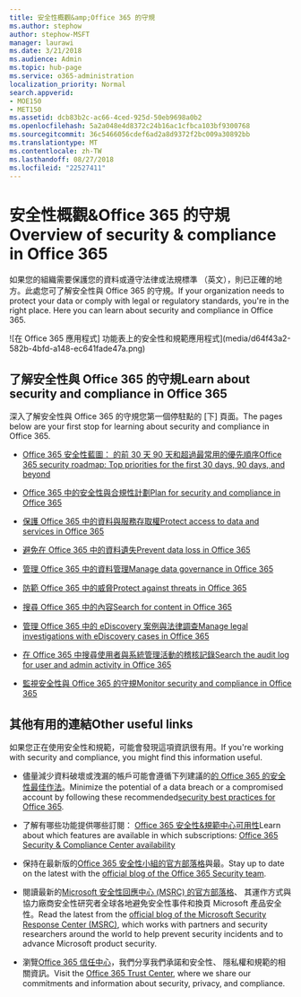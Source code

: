 ```yaml
---
title: 安全性概觀&amp;Office 365 的守規
ms.author: stephow
author: stephow-MSFT
manager: laurawi
ms.date: 3/21/2018
ms.audience: Admin
ms.topic: hub-page
ms.service: o365-administration
localization_priority: Normal
search.appverid:
- MOE150
- MET150
ms.assetid: dcb83b2c-ac66-4ced-925d-50eb9698a0b2
ms.openlocfilehash: 5a2a048e4d8372c24b16ac1cfbca103bf9300768
ms.sourcegitcommit: 36c5466056cdef6ad2a8d9372f2bc009a30892bb
ms.translationtype: MT
ms.contentlocale: zh-TW
ms.lasthandoff: 08/27/2018
ms.locfileid: "22527411"
---
```

# <a name="overview-of-security-amp-compliance-in-office-365"></a><span data-ttu-id="7c7c8-102">安全性概觀&amp;Office 365 的守規</span><span class="sxs-lookup"><span data-stu-id="7c7c8-102">Overview of security &amp; compliance in Office 365</span></span>

<span data-ttu-id="7c7c8-p101">如果您的組織需要保護您的資料或遵守法律或法規標準 （英文），則已正確的地方。此處您可了解安全性與 Office 365 的守規。</span><span class="sxs-lookup"><span data-stu-id="7c7c8-p101">If your organization needs to protect your data or comply with legal or regulatory standards, you're in the right place. Here you can learn about security and compliance in Office 365.</span></span>
  
![在 Office 365 應用程式] 功能表上的安全性和規範應用程式](media/d64f43a2-582b-4bfd-a148-ec641fade47a.png)
  
## <a name="learn-about-security-and-compliance-in-office-365"></a><span data-ttu-id="7c7c8-106">了解安全性與 Office 365 的守規</span><span class="sxs-lookup"><span data-stu-id="7c7c8-106">Learn about security and compliance in Office 365</span></span>

<span data-ttu-id="7c7c8-107">深入了解安全性與 Office 365 的守規您第一個停駐點的 [下] 頁面。</span><span class="sxs-lookup"><span data-stu-id="7c7c8-107">The pages below are your first stop for learning about security and compliance in Office 365.</span></span> 
  
- [<span data-ttu-id="7c7c8-108">Office 365 安全性藍圖： 的前 30 天 90 天和超過最常用的優先順序</span><span class="sxs-lookup"><span data-stu-id="7c7c8-108">Office 365 security roadmap: Top priorities for the first 30 days, 90 days, and beyond</span></span>](security-roadmap.md)
    
- [<span data-ttu-id="7c7c8-109">Office 365 中的安全性與合規性計劃</span><span class="sxs-lookup"><span data-stu-id="7c7c8-109">Plan for security and compliance in Office 365</span></span>](plan-for-security-and-compliance.md)
    
- [<span data-ttu-id="7c7c8-110">保護 Office 365 中的資料與服務存取權</span><span class="sxs-lookup"><span data-stu-id="7c7c8-110">Protect access to data and services in Office 365</span></span>](protect-access-to-data-and-services.md)
    
- [<span data-ttu-id="7c7c8-111">避免在 Office 365 中的資料遺失</span><span class="sxs-lookup"><span data-stu-id="7c7c8-111">Prevent data loss in Office 365</span></span>](prevent-data-loss.md)
    
- [<span data-ttu-id="7c7c8-112">管理 Office 365 中的資料管理</span><span class="sxs-lookup"><span data-stu-id="7c7c8-112">Manage data governance in Office 365</span></span>](manage-data-governance.md)
    
- [<span data-ttu-id="7c7c8-113">防範 Office 365 中的威脅</span><span class="sxs-lookup"><span data-stu-id="7c7c8-113">Protect against threats in Office 365</span></span>](protect-against-threats.md)
    
- [<span data-ttu-id="7c7c8-114">搜尋 Office 365 中的內容</span><span class="sxs-lookup"><span data-stu-id="7c7c8-114">Search for content in Office 365</span></span>](search-for-content.md)
    
- [<span data-ttu-id="7c7c8-115">管理 Office 365 中的 eDiscovery 案例與法律調查</span><span class="sxs-lookup"><span data-stu-id="7c7c8-115">Manage legal investigations with eDiscovery cases in Office 365</span></span>](manage-legal-investigations.md)
    
- [<span data-ttu-id="7c7c8-116">在 Office 365 中搜尋使用者與系統管理活動的稽核記錄</span><span class="sxs-lookup"><span data-stu-id="7c7c8-116">Search the audit log for user and admin activity in Office 365</span></span>](search-the-audit-log.md)
    
- [<span data-ttu-id="7c7c8-117">監視安全性與 Office 365 的守規</span><span class="sxs-lookup"><span data-stu-id="7c7c8-117">Monitor security and compliance in Office 365</span></span>](monitor-security-and-compliance.md)
    
## <a name="other-useful-links"></a><span data-ttu-id="7c7c8-118">其他有用的連結</span><span class="sxs-lookup"><span data-stu-id="7c7c8-118">Other useful links</span></span>

<span data-ttu-id="7c7c8-119">如果您正在使用安全性和規範，可能會發現這項資訊很有用。</span><span class="sxs-lookup"><span data-stu-id="7c7c8-119">If you're working with security and compliance, you might find this information useful.</span></span>
  
- <span data-ttu-id="7c7c8-120">儘量減少資料破壞或洩漏的帳戶可能會遵循下列建議的[的 Office 365 的安全性最佳作法](security-best-practices.md)。</span><span class="sxs-lookup"><span data-stu-id="7c7c8-120">Minimize the potential of a data breach or a compromised account by following these recommended[security best practices for Office 365](security-best-practices.md).</span></span>
    
- <span data-ttu-id="7c7c8-121">了解有哪些功能提供哪些訂閱： [Office 365 安全性&amp;規範中心可用性](https://go.microsoft.com/fwlink/?linkid=852983)</span><span class="sxs-lookup"><span data-stu-id="7c7c8-121">Learn about which features are available in which subscriptions: [Office 365 Security &amp; Compliance Center availability](https://go.microsoft.com/fwlink/?linkid=852983)</span></span>
    
- <span data-ttu-id="7c7c8-122">保持在最新版的[Office 365 安全性小組的官方部落格](https://go.microsoft.com/fwlink/?linkid=852984)與最。</span><span class="sxs-lookup"><span data-stu-id="7c7c8-122">Stay up to date on the latest with the [official blog of the Office 365 Security team](https://go.microsoft.com/fwlink/?linkid=852984).</span></span>
    
- <span data-ttu-id="7c7c8-123">閱讀最新的[Microsoft 安全性回應中心 (MSRC) 的官方部落格](https://go.microsoft.com/fwlink/?linkid=852985)、 其運作方式與協力廠商安全性研究者全球各地避免安全性事件和換頁 Microsoft 產品安全性。</span><span class="sxs-lookup"><span data-stu-id="7c7c8-123">Read the latest from the [official blog of the Microsoft Security Response Center (MSRC)](https://go.microsoft.com/fwlink/?linkid=852985), which works with partners and security researchers around the world to help prevent security incidents and to advance Microsoft product security.</span></span>
    
- <span data-ttu-id="7c7c8-124">瀏覽[Office 365 信任中心](https://go.microsoft.com/fwlink/?linkid=845428)，我們分享我們承諾和安全性、 隱私權和規範的相關資訊。</span><span class="sxs-lookup"><span data-stu-id="7c7c8-124">Visit the [Office 365 Trust Center](https://go.microsoft.com/fwlink/?linkid=845428), where we share our commitments and information about security, privacy, and compliance.</span></span>
    

